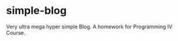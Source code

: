 simple-blog
===========

Very ultra mega hyper simple Blog. A homework for Programming IV Course.


